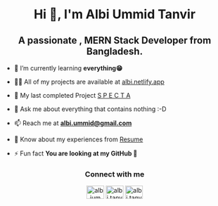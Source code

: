 <h1 align="center">Hi 👋, I'm Albi Ummid Tanvir</h1>
<h2 align="center">A passionate , MERN Stack Developer from Bangladesh.</h2>

- 🌱 I’m currently learning **everything😁**

- 👨‍💻 All of my projects are available at [albi.netlify.app](https://albi.netlify.app)

- 🚀 My last completed Project [S P E C T A](https://specta-web.web.app)

- 💬 Ask me about everything that contains nothing :-D

- 📫 Reach me at **albi.ummid@gmail.com**

- 📄 Know about my experiences from [Resume](https://drive.google.com/file/d/1qvSCGTt4FP6iZj7VphOcQOL7WIyu-lke/view?usp=sharing)

- ⚡ Fun fact **You are looking at my GitHub 🤣**

<h3 align="center">Connect with me</h3>
<p align='center'>
<a href="https://linkedin.com/in/albiummid" target="blank"><img align="center" src="https://simpleicons.org/icons/linkedin.svg" alt="albiummid" height="30" width="40" /></a>
<a href="https://fb.com/albi.tanvir" target="blank"><img align="center" src="https://simpleicons.org/icons/facebook.svg" alt="albi.tanvir" height="30" width="40" /></a>
<a href="https://instagram.com/albi.tanvir" target="blank"><img align="center" src="https://simpleicons.org/icons/instagram.svg" alt="albi.tanvir" height="30" width="40" /></a>

</p>
